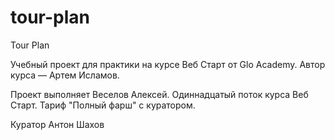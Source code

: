 # tour-plan

Tour Plan

Учебный проект для практики на курсе Веб Старт от Glo Academy. Автор курса — Артем Исламов.

Проект выполняет
Веселов Алексей. Одиннадцатый поток курса Веб Старт. Тариф "Полный фарш" с куратором.

Куратор
Антон Шахов
